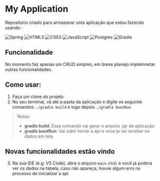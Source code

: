 # My Application

Repositorio criado para armazenar uma aplicação que estou fazendo usando:

![Spring](https://img.shields.io/badge/spring-%236DB33F.svg?style=for-the-badge&logo=spring&logoColor=white)
![HTML5](https://img.shields.io/badge/html5-%23E34F26.svg?style=for-the-badge&logo=html5&logoColor=white)
![CSS3](https://img.shields.io/badge/css3-%231572B6.svg?style=for-the-badge&logo=css3&logoColor=white)
![JavaScript](https://img.shields.io/badge/javascript-%23323330.svg?style=for-the-badge&logo=javascript&logoColor=%23F7DF1E)
![Postgres](https://img.shields.io/badge/postgres-%23316192.svg?style=for-the-badge&logo=postgresql&logoColor=white)
![Gradle](https://img.shields.io/badge/Gradle-02303A.svg?style=for-the-badge&logo=Gradle&logoColor=white)

## Funcionalidade

No momento faz apenas um CRUD simples, em breve planejo implemnetar outras funcionalidades.

## Como usar:

1. Faça um clone do projeto
2. No seu terminal, vá até a pasta da aplicação e digite os seguinte comandos:
```./gradle build``` e logo depois ```./gradle bootRun```
>Notas:
> - **gradle build**: Esse comando vai gerar o arquivo .jar da aplicação
> - **gradle bootRun**: Vai subir iniciar a api e voce ja vai receber os dados em tela

## Novas funcionalidades estão vindo

3. Na sua IDE (e.g: VS Code), abra o arquivo ```main.html``` e você ja podera ver os dados na tabela, caso não apareça, houve algum erro no processo de inicializar a api
